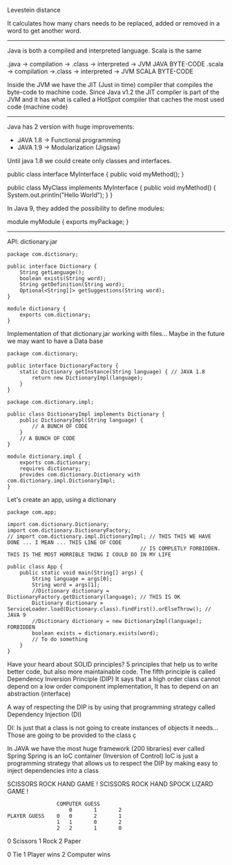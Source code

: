 
Levestein distance

It calculates how many chars needs to be replaced, added or removed in a word to get another word.


---

Java is both a compiled and interpreted language.
Scala is the same

.java -> compilation -> .class -> interpreted -> JVM
JAVA                    BYTE-CODE
.scala -> compilation ->.class -> interpreted -> JVM
SCALA                   BYTE-CODE


Inside the JVM we have the JIT (Just in time) compiler that compiles the byte-code to machine code.
Since Java v1.2 the JIT compiler is part of the JVM and it has what is called a HotSpot compiler that caches the most used code (machine code)

---

Java has 2 version with huge improvements:
- JAVA 1.8 -> Functional programming
- JAVA 1.9 -> Modularization (Jigsaw)

Until java 1.8 we could create only classes and interfaces.

public class interface MyInterface {
    public void myMethod();
}

public class MyClass implements MyInterface {
    public void myMethod() {
        System.out.println("Hello World");
    }
}

In Java 9, they added the possibility to define modules:

module myModule {
    exports myPackage;
}

---

API: dictionary.jar

    package com.dictionary;

    public interface Dictionary {
        String getLanguage();
        boolean exists(String word);
        String getDefinition(String word);
        Optional<String[]> getSuggestions(String word);
    }

    module dictionary {
        exports com.dictionary;
    }

Implementation of that dictionary.jar working with files... Maybe in the future we may want to have a Data base

    package com.dictionary;

    public interface DictionaryFactory {
        static Dictionary getInstance(String language) { // JAVA 1.8
            return new DictionaryImpl(language);
        }
    }
    
    package com.dictionary.impl;

    public class DictionaryImpl implements Dictionary {
        public DictionaryImpl(String language) {
            // A BUNCH OF CODE
        }
        // A BUNCH OF CODE
    }

    module dictionary.impl {
        exports com.dictionary;
        requires dictionary;
        provides com.dictionary.Dictionary with com.dictionary.impl.DictionaryImpl;
    }

Let's create an app, using a dictionary

    package com.app;

    import com.dictionary.Dictionary;
    import com.dictionary.DictionaryFactory;
    // import com.dictionary.impl.DictionaryImpl; // THIS THIS WE HAVE DONE ... I MEAN ... THIS LINE OF CODE
                                               // IS COMPLETLY FORBIDDEN. THIS IS THE MOST HORRIBLE THING I COULD DO IN MY LIFE

    public class App {
        public static void main(String[] args) {
            String language = args[0];
            String word = args[1];
            //Dictionary dictionary = DictionaryFactory.getDictionary(language); // THIS IS OK
            Dictionary dictionary = ServiceLoader.load(Dictionary.class).findFirst().orElseThrow(); // JAVA 9
            //Dictionary dictionary = new DictionaryImpl(language);  FORBIDDEN 
            boolean exists = dictionary.exists(word);
            // To do something
        }
    }

Have your heard about SOLID principles? 5 principles that help us to write better code, but also more maintainable code.
The fifth principle is called Dependency Inversion Principle (DIP)
    It says that a high order class cannot depend on a low order component implementation, It has to depend on an abstraction (interface)

A way of respecting the DIP is by using that programming strategy called Dependency Injection (DI)

DI: Is just that a class is not going to create instances of objects it needs... Those are going to be provided to the class  ç


In JAVA we have the most huge framework (200 libraries) ever called Spring
Spring is an IoC container (Inversion of Control)
IoC is just a programming strategy that allows us to respect the DIP by making easy to inject dependencies into a class


 SCISSORS ROCK HAND GAME !
 SCISSORS ROCK HAND SPOCK LIZARD GAME !

                    COMPUTER GUESS
                        0       1       2   
    PLAYER GUESS    0   0       2       1
                    1   1       0       2
                    2   2       1       0
0 Scissors
1 Rock
2 Paper


0 Tie
1 Player wins
2 Computer wins




